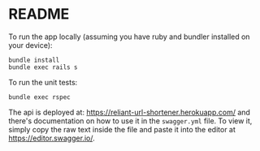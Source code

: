 # README

To run the app locally (assuming you have ruby and bundler installed on your device):

```
bundle install
bundle exec rails s
```

To run the unit tests:

```
bundle exec rspec
```

The api is deployed at: https://reliant-url-shortener.herokuapp.com/ and there's documentation on how to use it in the `swagger.yml` file. To view it, simply copy the raw text inside the file and paste it into the editor at https://editor.swagger.io/.
